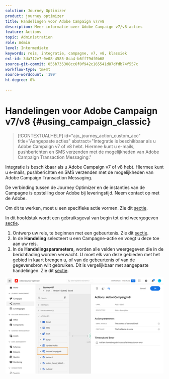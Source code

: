 ```yaml
---
solution: Journey Optimizer
product: journey optimizer
title: Handelingen voor Adobe Campaign v7/v8
description: Meer informatie over Adobe Campaign v7/v8-acties
feature: Actions
topic: Administration
role: Admin
level: Intermediate
keywords: reis, integratie, campagne, v7, v8, klassiek
exl-id: 3da712e7-0e08-4585-8ca4-b6ff79df0b68
source-git-commit: 055b735308cc6f0f942c165541d87dfdb74f557c
workflow-type: tm+mt
source-wordcount: '199'
ht-degree: 0%

---
```


# Handelingen voor Adobe Campaign v7/v8 {#using_campaign_classic}

>[!CONTEXTUALHELP]
>id="ajo_journey_action_custom_acc"
>title="Aangepaste acties"
>abstract="Integratie is beschikbaar als u Adobe Campaign v7 of v8 hebt. Hiermee kunt u e-mails, pushberichten en SMS verzenden met de mogelijkheden van Adobe Campaign Transaction Messaging."

Integratie is beschikbaar als u Adobe Campaign v7 of v8 hebt. Hiermee kunt u e-mails, pushberichten en SMS verzenden met de mogelijkheden van Adobe Campaign Transaction Messaging.

De verbinding tussen de Journey Optimizer en de instanties van de Campagne is opstelling door Adobe bij leveringstijd. Neem contact op met de Adobe.

Om dit te werken, moet u een specifieke actie vormen. Zie dit [sectie](../action/acc-action.md).

In dit hoofdstuk wordt een gebruiksgeval van begin tot eind weergegeven [sectie](../building-journeys/ajo-ac.md).

1. Ontwerp uw reis, te beginnen met een gebeurtenis. Zie dit [sectie](../building-journeys/journey.md).
1. In de **Handeling** selecteert u een Campagne-actie en voegt u deze toe aan uw reis.
1. In de **Handelingsparameters**, worden alle velden weergegeven die in de berichtlading worden verwacht. U moet elk van deze gebieden met het gebied in kaart brengen u, of van de gebeurtenis of van de gegevensbron wilt gebruiken. Dit is vergelijkbaar met aangepaste handelingen. Zie dit [sectie](../building-journeys/using-custom-actions.md).

![](assets/accintegration2.png)

